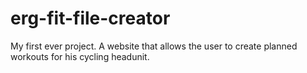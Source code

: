 # erg-fit-file-creator
My first ever project. A website that allows the user to create planned workouts for his cycling headunit.
